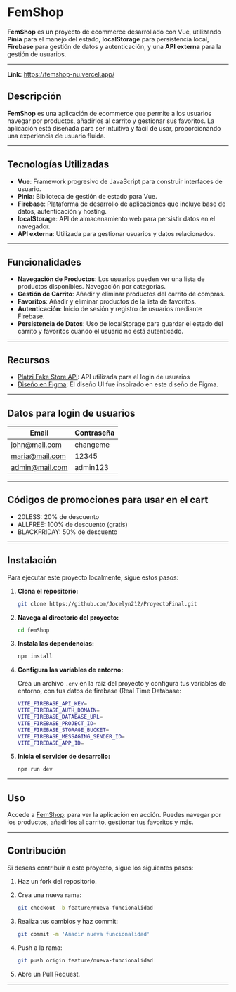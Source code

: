 # FemShop

**FemShop** es un proyecto de ecommerce desarrollado con Vue, utilizando **Pinia** para el manejo del estado, **localStorage** para persistencia local, **Firebase** para gestión de datos y autenticación, y una **API externa** para la gestión de usuarios.

---
**Link:** https://femshop-nu.vercel.app/

## Descripción

**FemShop** es una aplicación de ecommerce que permite a los usuarios navegar por productos, añadirlos al carrito y gestionar sus favoritos. La aplicación está diseñada para ser intuitiva y fácil de usar, proporcionando una experiencia de usuario fluida.

---

## Tecnologías Utilizadas

- **Vue**: Framework progresivo de JavaScript para construir interfaces de usuario.
- **Pinia**: Biblioteca de gestión de estado para Vue.
- **Firebase**: Plataforma de desarrollo de aplicaciones que incluye base de datos, autenticación y hosting.
- **localStorage**: API de almacenamiento web para persistir datos en el navegador.
- **API externa**: Utilizada para gestionar usuarios y datos relacionados.

---

## Funcionalidades

- **Navegación de Productos**: Los usuarios pueden ver una lista de productos disponibles. Navegación por categorías.
- **Gestión de Carrito**: Añadir y eliminar productos del carrito de compras.
- **Favoritos**: Añadir y eliminar productos de la lista de favoritos.
- **Autenticación**: Inicio de sesión y registro de usuarios mediante Firebase.
- **Persistencia de Datos**: Uso de localStorage para guardar el estado del carrito y favoritos cuando el usuario no está autenticado.

---
## Recursos

- [Platzi Fake Store API](https://fakeapi.platzi.com/): API utilizada para el login de usuarios
- [Diseño en Figma](https://www.figma.com/proto/5Ohak4z6Gll6JJ0xcWLnvT/e-commerce-(Community)?node-id=0-1&t=dncJvYimsjyJY1Uh-1): El diseño UI fue inspirado en este diseño de Figma.

--- 
## Datos para login de usuarios

| Email            | Contraseña  |
|------------------|-------------|
| john@mail.com    | changeme    |
| maria@mail.com   | 12345       |
| admin@mail.com   | admin123    |

--- 
## Códigos de promociones para usar en el cart
- 20LESS: 20% de descuento
- ALLFREE: 100% de descuento (gratis)
- BLACKFRIDAY: 50% de descuento

--- 

## Instalación

Para ejecutar este proyecto localmente, sigue estos pasos:

1. **Clona el repositorio:**

   ```bash
   git clone https://github.com/Jocelyn212/ProyectoFinal.git
   ```

2. **Navega al directorio del proyecto:**

   ```bash
   cd femShop
   ```

3. **Instala las dependencias:**

   ```bash
   npm install
   ```

4. **Configura las variables de entorno:**

   Crea un archivo `.env` en la raíz del proyecto y configura tus variables de entorno, con tus datos de firebase (Real Time Database:
   ```bash
   VITE_FIREBASE_API_KEY=
   VITE_FIREBASE_AUTH_DOMAIN=
   VITE_FIREBASE_DATABASE_URL=
   VITE_FIREBASE_PROJECT_ID=
   VITE_FIREBASE_STORAGE_BUCKET=
   VITE_FIREBASE_MESSAGING_SENDER_ID=
   VITE_FIREBASE_APP_ID=
   ```

6. **Inicia el servidor de desarrollo:**

   ```bash
   npm run dev
   ```

---

## Uso

Accede a [FemShop](https://femshop.vercel.app/): para ver la aplicación en acción. Puedes navegar por los productos, añadirlos al carrito, gestionar tus favoritos y más.

---

## Contribución

Si deseas contribuir a este proyecto, sigue los siguientes pasos:

1. Haz un fork del repositorio.
2. Crea una nueva rama:

   ```bash
   git checkout -b feature/nueva-funcionalidad
   ```

3. Realiza tus cambios y haz commit:

   ```bash
   git commit -m 'Añadir nueva funcionalidad'
   ```

4. Push a la rama:

   ```bash
   git push origin feature/nueva-funcionalidad
   ```

5. Abre un Pull Request.

---


